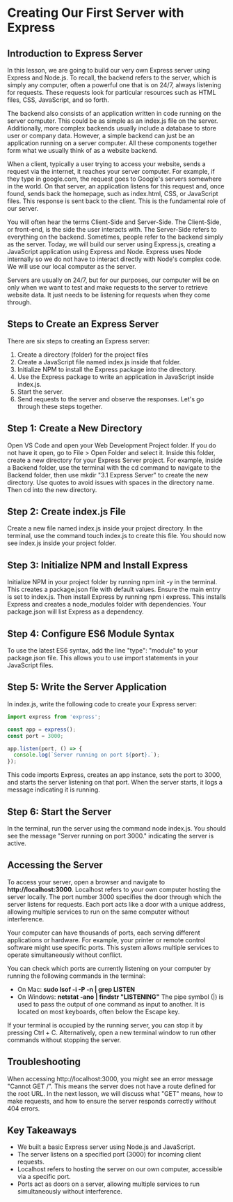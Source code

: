 # Creating Our First Server with Express
## Introduction to Express Server

In this lesson, we are going to build our very own Express server using Express and Node.js. To recall, the backend refers to the server, which is simply any computer, often a powerful one that is on 24/7, always listening for requests. These requests look for particular resources such as HTML files, CSS, JavaScript, and so forth.

The backend also consists of an application written in code running on the server computer. This could be as simple as an index.js file on the server. Additionally, more complex backends usually include a database to store user or company data. However, a simple backend can just be an application running on a server computer. All these components together form what we usually think of as a website backend.

When a client, typically a user trying to access your website, sends a request via the internet, it reaches your server computer. For example, if they type in google.com, the request goes to Google's servers somewhere in the world. On that server, an application listens for this request and, once found, sends back the homepage, such as index.html, CSS, or JavaScript files. This response is sent back to the client. This is the fundamental role of our server.

You will often hear the terms Client-Side and Server-Side. The Client-Side, or front-end, is the side the user interacts with. The Server-Side refers to everything on the backend. Sometimes, people refer to the backend simply as the server. Today, we will build our server using Express.js, creating a JavaScript application using Express and Node. Express uses Node internally so we do not have to interact directly with Node's complex code. We will use our local computer as the server.

Servers are usually on 24/7, but for our purposes, our computer will be on only when we want to test and make requests to the server to retrieve website data. It just needs to be listening for requests when they come through.

## Steps to Create an Express Server
There are six steps to creating an Express server:

1. Create a directory (folder) for the project files
2. Create a JavaScript file named index.js inside that folder.
3. Initialize NPM to install the Express package into the directory.
4. Use the Express package to write an application in JavaScript inside index.js.
5. Start the server.
6. Send requests to the server and observe the responses.
Let's go through these steps together.

## Step 1: Create a New Directory
Open VS Code and open your Web Development Project folder. If you do not have it open, go to File > Open Folder and select it. Inside this folder, create a new directory for your Express Server project. For example, inside a Backend folder, use the terminal with the cd command to navigate to the Backend folder, then use mkdir "3.1 Express Server" to create the new directory. Use quotes to avoid issues with spaces in the directory name. Then cd into the new directory.

## Step 2: Create index.js File
Create a new file named index.js inside your project directory. In the terminal, use the command touch index.js to create this file. You should now see index.js inside your project folder.

## Step 3: Initialize NPM and Install Express
Initialize NPM in your project folder by running npm init -y in the terminal. This creates a package.json file with default values. Ensure the main entry is set to index.js. Then install Express by running npm i express. This installs Express and creates a node_modules folder with dependencies. Your package.json will list Express as a dependency.

## Step 4: Configure ES6 Module Syntax
To use the latest ES6 syntax, add the line "type": "module" to your package.json file. This allows you to use import statements in your JavaScript files.

## Step 5: Write the Server Application
In index.js, write the following code to create your Express server:

```javascript
import express from 'express';

const app = express();
const port = 3000;

app.listen(port, () => {
  console.log(`Server running on port ${port}.`);
});
```

This code imports Express, creates an app instance, sets the port to 3000, and starts the server listening on that port. When the server starts, it logs a message indicating it is running.

## Step 6: Start the Server
In the terminal, run the server using the command node index.js. You should see the message "Server running on port 3000." indicating the server is active.

## Accessing the Server
To access your server, open a browser and navigate to **http://localhost:3000**. Localhost refers to your own computer hosting the server locally. The port number 3000 specifies the door through which the server listens for requests. Each port acts like a door with a unique address, allowing multiple services to run on the same computer without interference.

Your computer can have thousands of ports, each serving different applications or hardware. For example, your printer or remote control software might use specific ports. This system allows multiple services to operate simultaneously without conflict.

You can check which ports are currently listening on your computer by running the following commands in the terminal:

- On Mac: **sudo lsof -i -P -n | grep LISTEN**
- On Windows: **netstat -ano | findstr "LISTENING"**
The pipe symbol (|) is used to pass the output of one command as input to another. It is located on most keyboards, often below the Escape key.

If your terminal is occupied by the running server, you can stop it by pressing Ctrl + C. Alternatively, open a new terminal window to run other commands without stopping the server.

## Troubleshooting
When accessing http://localhost:3000, you might see an error message "Cannot GET /". This means the server does not have a route defined for the root URL. In the next lesson, we will discuss what "GET" means, how to make requests, and how to ensure the server responds correctly without 404 errors.

## Key Takeaways
- We built a basic Express server using Node.js and JavaScript.
- The server listens on a specified port (3000) for incoming client requests.
- Localhost refers to hosting the server on our own computer, accessible via a specific port.
- Ports act as doors on a server, allowing multiple services to run simultaneously without interference.